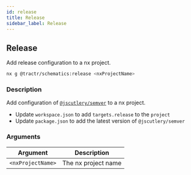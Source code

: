 ```yaml
---
id: release
title: Release
sidebar_label: Release
---
```


## Release

Add release configuration to a nx project.

```bash
nx g @tractr/schematics:release <nxProjectName>
```

### Description

Add configuration of [`@jscutlery/semver`](https://github.com/jscutlery/semver) to a nx project.

- Update `workspace.json` to add `targets.release` to the `project`
- Update `package.json` to add the latest version of `@jscutlery/semver`

### Arguments

| Argument | Description                 |
| -------- | --------------------------- |
| `<nxProjectName>` | The nx project name |
